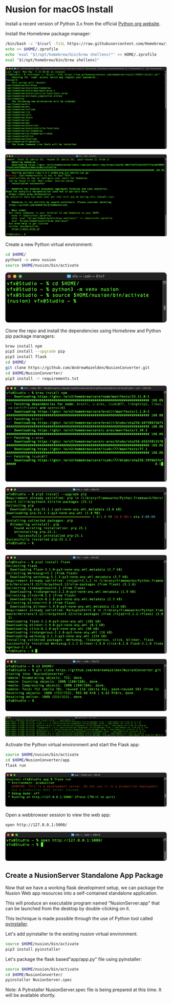 # Nusion for macOS Install

Install a recent version of Python 3.x from the official [Python org website](https://www.python.org/downloads/).

Install the Homebrew package manager:

```bash
/bin/bash -c "$(curl -fsSL https://raw.githubusercontent.com/Homebrew/install/HEAD/install.sh)"
echo >> $HOME/.zprofile
echo 'eval "$(/opt/homebrew/bin/brew shellenv)"' >> HOME/.zprofile
eval "$(/opt/homebrew/bin/brew shellenv)"
```
![Nusion CLI](images/1_brew.png)

![Nusion CLI](images/2_brew.png)

Create a new Python virtual environment:

```bash
cd $HOME/
python3 -m venv nusion
source $HOME/nusion/bin/activate
```

![Nusion CLI](images/3_venv.png)

Clone the repo and install the dependencies using Homebrew and Python pip package managers:

```bash
brew install npm
pip3 install --upgrade pip
pip3 install flask
cd $HOME/
git clone https://github.com/AndrewHazelden/NusionConverter.git
cd $HOME/NusionConverter/
pip3 install -r requirements.txt
```

![Nusion CLI](images/4_brew_npm.png)

![Nusion CLI](images/5_pip_upgrade.png)

![Nusion CLI](images/6_pip_flask.png)

![Nusion CLI](images/7_git_clone.png)

![Nusion CLI](images/8_pip_require.png)

Activate the Python virtual environment and start the Flask app:

```bash
source $HOME/nusion/bin/activate
cd $HOME/NusionConverter/app
flask run
```

![Nusion CLI](images/9_flask.png)

Open a webbrowser session to view the web app:

```bash
open http://127.0.0.1:5000/
```
![Nusion CLI](images/10_webbrowser.png)

## Create a NusionServer Standalone App Package

Now that we have a working flask development setup, we can package the Nusion Web app resources into a self-contained standalone application. 

This will produce an executable program named "NusionServer.app" that can be launched from the desktop by double-clicking on it.

This technique is made possible through the use of Python tool called [pyinstaller](https://pyinstaller.org/en/stable/spec-files.html#spec-file-options-for-a-macos-bundle).

Let's add pyinstaller to the existing nusion virtual environment:

```bash
source $HOME/nusion/bin/activate
pip3 install pyinstaller
```

Let's package the flask based"app/app.py" file using pyinstaller:

```bash
source $HOME/nusion/bin/activate
cd $HOME/NusionConverter/
pyinstaller NusionServer.spec
```

Note: A PyInstaller NusionServer.spec file is being prepared at this time. It will be available shortly.
